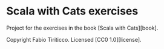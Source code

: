 # Scala with Cats exercises

Project for the exercises in the book [Scala with Cats][book].

Copyright Fabio Tiriticco. Licensed [CC0 1.0][license].
